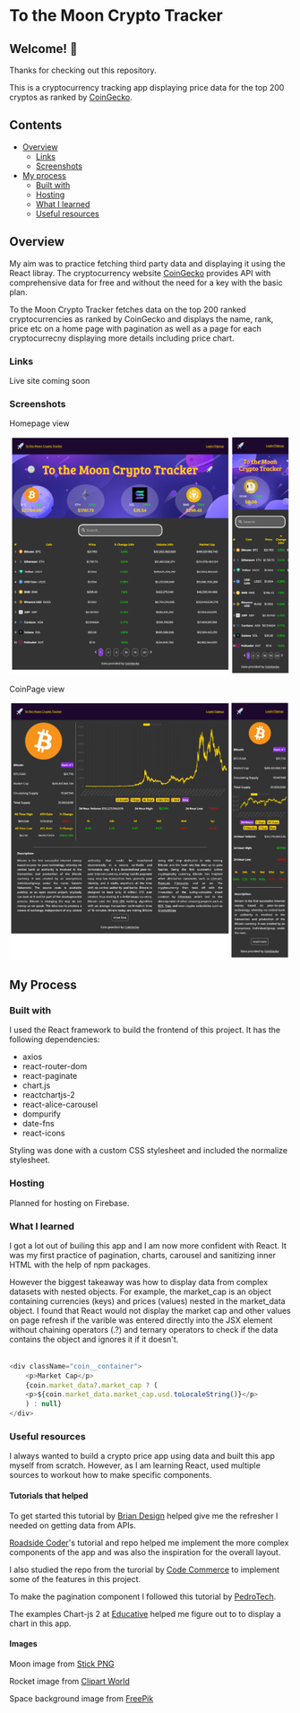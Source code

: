 # To the Moon Crypto Tracker

## Welcome! 👋

Thanks for checking out this repository.

This is a cryptocurrency tracking app displaying price data for the top 200 cryptos as ranked by [CoinGecko](https://www.coingecko.com/).

## Contents

- [Overview](#overview)
  - [Links](#links)
  - [Screenshots](#screenshots)
- [My process](#my-process)
  - [Built with](#built-with)
  - [Hosting](#hosting)
  - [What I learned](#what-i-learned)
  - [Useful resources](#useful-resources)

## Overview

My aim was to practice fetching third party data and displaying it using the React libray. The cryptocurrency website [CoinGecko](https://www.coingecko.com/) provides API with comprehensive data for free and without the need for a key with the basic plan.

To the Moon Crypto Tracker fetches data on the top 200 ranked cryptocurrencies as ranked by CoinGecko and displays the name, rank, price etc on a home page with pagination as well as a page for each cryptocurrecny displaying more details including price chart.

### Links

Live site coming soon

### Screenshots

Homepage view

![homepage view](./screenshots/screenshot-homepage.png)

CoinPage view

![coin page view](./screenshots/screenshot-coinpage.png)

## My Process

### Built with

I used the React framework to build the frontend of this project. It has the following dependencies:

- axios
- react-router-dom
- react-paginate
- chart.js
- reactchartjs-2
- react-alice-carousel
- dompurify
- date-fns
- react-icons

Styling was done with a custom CSS stylesheet and included the normalize stylesheet.

### Hosting

Planned for hosting on Firebase.

### What I learned

I got a lot out of builing this app and I am now more confident with React. It was my first practice of pagination, charts, carousel and sanitizing inner HTML with the help of npm packages.

However the biggest takeaway was how to display data from complex datasets with nested objects. For example, the market_cap is an object containing currencies (keys) and prices (values) nested in the market_data object. I found that React would not display the market cap and other values on page refresh if the varible was entered directly into the JSX element without chaining operators (.?) and ternary operators to check if the data contains the object and ignores it if it doesn't.

```js

<div className="coin__container">
    <p>Market Cap</p>
    {coin.market_data?.market_cap ? (
    <p>${coin.market_data.market_cap.usd.toLocaleString()}</p>
    ) : null}
</div>

```

### Useful resources

I always wanted to build a crypto price app using data and built this app myself from scratch. However, as I am learning React, used multiple sources to workout how to make specific components.

#### Tutorials that helped

To get started this tutorial by [Brian Design](https://www.youtube.com/watch?v=9ohK7CapmIs&t) helped give me the refresher I needed on getting data from APIs.

[Roadside Coder](https://www.youtube.com/watch?v=QA6oTpMZp84)'s tutorial and repo helped me implement the more complex components of the app and was also the inspiration for the overall layout.

I also studied the repo from the turorial by [Code Commerce](https://www.youtube.com/watch?v=gxXw-M5lDOw&t) to implement some of the features in this project.

To make the pagination component I followed this tutorial by [PedroTech](https://www.youtube.com/watch?v=HANSMtDy508).

The examples Chart-js 2 at [Educative](<https://www.educative.io/answers/how-to-use-chartjs-to-create-charts-in-react>) helped me figure out to to display a chart in this app.

#### Images

Moon image from [Stick PNG](http://www.stickpng.com/img/nature/moon/moon-clipart)

Rocket image from [Clipart World](https://clipart.world/rocket-clipart/rocket-clipart-transparent-background-7/)

Space background image from [FreePik](https://www.freepik.com/free-vector/cartoon-galaxy-background-with-planets_14121184.htm#query=space&position=18&from_view=keyword)

